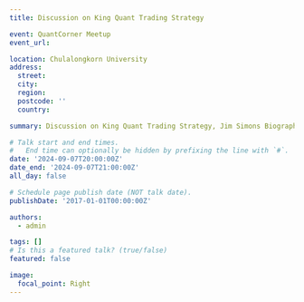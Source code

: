```yaml
---
title: Discussion on King Quant Trading Strategy

event: QuantCorner Meetup
event_url: 

location: Chulalongkorn University
address:
  street:
  city: 
  region: 
  postcode: ''
  country: 

summary: Discussion on King Quant Trading Strategy, Jim Simons Biography, and Guideline for Money Formula

# Talk start and end times.
#   End time can optionally be hidden by prefixing the line with `#`.
date: '2024-09-07T20:00:00Z'
date_end: '2024-09-07T21:00:00Z'
all_day: false

# Schedule page publish date (NOT talk date).
publishDate: '2017-01-01T00:00:00Z'

authors:
  - admin

tags: []
# Is this a featured talk? (true/false)
featured: false

image:
  focal_point: Right
---
```

